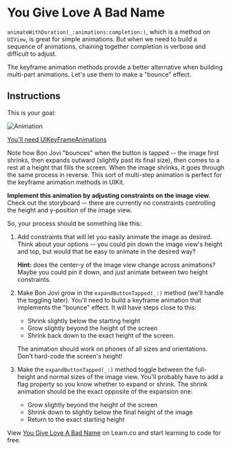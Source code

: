 # You Give Love A Bad Name

`animateWithDuration(_:animations:completion:)`, which is a method on `UIView`, is great for simple animations. But when we need to build a sequence of animations, chaining together completion is verbose and difficult to adjust.

The keyframe animation methods provide a better alternative when building multi-part animations. Let's use them to make a "bounce" effect.


## Instructions

This is your goal:

![Animation](https://ironboard-curriculum-content.s3.amazonaws.com/iOS/objc-YouGiveLoveABadName/animation.gif)

[You'll need UIKeyFrameAnimations](http://www.shinobicontrols.com/blog/posts/2013/10/04/ios7-day-by-day-day-11-uiview-key-frame-animations)

Note how Bon Jovi "bounces" when the button is tapped -- the image first shrinks, then expands outward (slightly past its final size), then comes to a rest at a height that fills the screen. When the image shrinks, it goes through the same process in reverse. This sort of multi-step animation is perfect for the keyframe animation methods in UIKit.

**Implement this animation by adjusting constraints on the image view.** Check out the storyboard -- there are currently no constraints controlling the height and y-position of the image view.

So, your process should be something like this:

1. Add constraints that will let you easily animate the image as desired. Think about your options -- you could pin down the image view's height and top, but would that be easy to animate in the desired way?
    
    **Hint:** does the center-y of the image view change across animations? Maybe you could pin it down, and just animate between two height constraints.
2. Make Bon Jovi grow in the `expandButtonTapped(_:)` method (we'll handle the toggling later). You'll need to build a keyframe animation that implements the "bounce" effect. It will have steps close to this:
    - Shrink slightly below the starting height
    - Grow slightly beyond the height of the screen
    - Shrink back down to the exact height of the screen.
    
    The animation should work on phones of all sizes and orientations. Don't hard-code the screen's height!
3. Make the `expandButtonTapped(_:)` method toggle between the full-height and normal sizes of the image view. You'll probably have to add a flag property so you know whether to expand or shrink. The shrink animation should be the exact opposite of the expansion one:
    - Grow slightly beyond the height of the screen
    - Shrink down to slightly below the final height of the image
    - Return to the exact starting height


<p data-visibility='hidden'>View <a href='https://learn.co/lessons/youGiveLoveABadName' title='You Give Love A Bad Name'>You Give Love A Bad Name</a> on Learn.co and start learning to code for free.</p>
